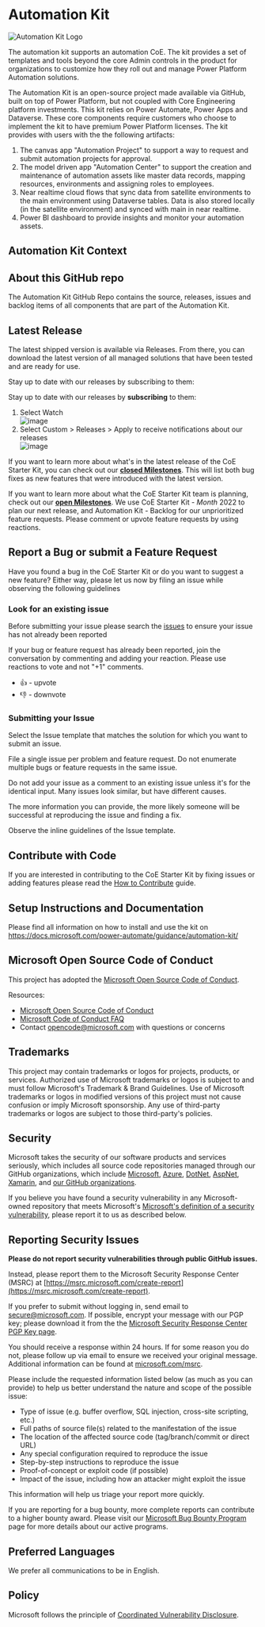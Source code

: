 # Automation Kit

![Automation Kit Logo](media/automation-kit.svg)

The automation kit supports an automation CoE. The kit provides a set of templates and tools beyond the core Admin controls in the product for organizations to customize how they roll out and manage Power Platform Automation solutions.

The Automation Kit is an open-source project made available via GitHub, built on top of Power Platform, but not coupled with Core Engineering platform investments. This kit relies on Power Automate, Power Apps and Dataverse. These core components require customers who choose to implement the kit to have premium Power Platform licenses. The kit provides with users with the the following artifacts:

1. The canvas app "Automation Project" to support a way to request and submit automation projects for approval.
1. The model driven app "Automation Center" to support the creation and maintenance of automation assets like master data records, mapping resources, environments and assigning roles to employees.
1. Near realtime cloud flows that sync data from satellite environments to the main environment using Dataverse tables. Data is also stored locally (in the satellite environment) and synced with main in near realtime.
1. Power BI dashboard to provide insights and monitor your automation assets.

## Automation Kit Context



## About this GitHub repo

The Automation Kit GitHub Repo contains the source, releases, issues and backlog items of all components that are part of the Automation Kit.

## Latest Release

The latest shipped version is available via Releases. From there, you can download the latest version of all managed solutions that have been tested and are ready for use.

Stay up to date with our releases by subscribing to them:

Stay up to date with our releases by **subscribing** to them:
1. Select Watch <br>
      ![image](media/121772447-4ede5700-cb6d-11eb-91a7-fe41715fc431.png)
2. Select Custom > Releases > Apply to receive notifications about our releases<br>
      ![image](media/121772469-661d4480-cb6d-11eb-8a24-1c53c8d9e8bd.png)

If you want to learn more about what's in the latest release of the CoE Starter Kit, you can check out our  **[closed Milestones](https://github.com/microsoft/automation-kit/milestones?state=closed)**. This will list both bug fixes as new features that were introduced with the latest version.

If you want to learn more about what the CoE Starter Kit team is planning, check out our **[open Milestones](https://github.com/microsoft/automation-kit/milestones?state=open)**. We use CoE Starter Kit - _Month_ 2022 to plan our next release, and Automation Kit - Backlog for our unprioritized feature requests. Please comment or upvote feature requests by using reactions.

## Report a Bug or submit a Feature Request

Have you found a bug in the CoE Starter Kit or do you want to suggest a new feature? Either way, please let us now by filing an issue while observing the following guidelines

### Look for an existing issue

Before submitting your issue please search the [issues](https://github.com/microsoft/automation-kit/issues) to ensure your issue has not already been reported

If your bug or feature request has already been reported, join the conversation by commenting and adding your reaction. Please use reactions to vote and not "+1" comments.

- 👍 - upvote
- 👎 - downvote

### Submitting your Issue

Select the Issue template that matches the solution for which you want to submit an issue.

File a single issue per problem and feature request. Do not enumerate multiple bugs or feature requests in the same issue.

Do not add your issue as a comment to an existing issue unless it's for the identical input. Many issues look similar, but have different causes.

The more information you can provide, the more likely someone will be successful at reproducing the issue and finding a fix.

Observe the inline guidelines of the Issue template.

## Contribute with Code

If you are interested in contributing to the CoE Starter Kit by fixing issues or adding features please read the [How to Contribute](HOW_TO_CONTRIBUTE.md) guide.

## Setup Instructions and Documentation

Please find all information on how to install and use the kit on https://docs.microsoft.com/power-automate/guidance/automation-kit/

## Microsoft Open Source Code of Conduct

This project has adopted the [Microsoft Open Source Code of Conduct](https://opensource.microsoft.com/codeofconduct/).

Resources:

- [Microsoft Open Source Code of Conduct](https://opensource.microsoft.com/codeofconduct/)
- [Microsoft Code of Conduct FAQ](https://opensource.microsoft.com/codeofconduct/faq/)
- Contact [opencode@microsoft.com](mailto:opencode@microsoft.com) with questions or concerns

## Trademarks 
This project may contain trademarks or logos for projects, products, or services. Authorized use of Microsoft trademarks or logos is subject to and must follow Microsoft's Trademark & Brand Guidelines. Use of Microsoft trademarks or logos in modified versions of this project must not cause confusion or imply Microsoft sponsorship. Any use of third-party trademarks or logos are subject to those third-party's policies.

## Security

Microsoft takes the security of our software products and services seriously, which includes all source code repositories managed through our GitHub organizations, which include [Microsoft](https://github.com/Microsoft), [Azure](https://github.com/Azure), [DotNet](https://github.com/dotnet), [AspNet](https://github.com/aspnet), [Xamarin](https://github.com/xamarin), and [our GitHub organizations](https://opensource.microsoft.com/).

If you believe you have found a security vulnerability in any Microsoft-owned repository that meets Microsoft's [Microsoft's definition of a security vulnerability](https://docs.microsoft.com/en-us/previous-versions/tn-archive/cc751383(v=technet.10)), please report it to us as described below.

## Reporting Security Issues

**Please do not report security vulnerabilities through public GitHub issues.**

Instead, please report them to the Microsoft Security Response Center (MSRC) at [https://msrc.microsoft.com/create-report](https://msrc.microsoft.com/create-report).

If you prefer to submit without logging in, send email to [secure@microsoft.com](mailto:secure@microsoft.com).  If possible, encrypt your message with our PGP key; please download it from the the [Microsoft Security Response Center PGP Key page](https://www.microsoft.com/en-us/msrc/pgp-key-msrc).

You should receive a response within 24 hours. If for some reason you do not, please follow up via email to ensure we received your original message. Additional information can be found at [microsoft.com/msrc](https://www.microsoft.com/msrc).

Please include the requested information listed below (as much as you can provide) to help us better understand the nature and scope of the possible issue:

  * Type of issue (e.g. buffer overflow, SQL injection, cross-site scripting, etc.)
  * Full paths of source file(s) related to the manifestation of the issue
  * The location of the affected source code (tag/branch/commit or direct URL)
  * Any special configuration required to reproduce the issue
  * Step-by-step instructions to reproduce the issue
  * Proof-of-concept or exploit code (if possible)
  * Impact of the issue, including how an attacker might exploit the issue

This information will help us triage your report more quickly.

If you are reporting for a bug bounty, more complete reports can contribute to a higher bounty award. Please visit our [Microsoft Bug Bounty Program](https://microsoft.com/msrc/bounty) page for more details about our active programs.

## Preferred Languages

We prefer all communications to be in English.

## Policy

Microsoft follows the principle of [Coordinated Vulnerability Disclosure](https://www.microsoft.com/en-us/msrc/cvd).